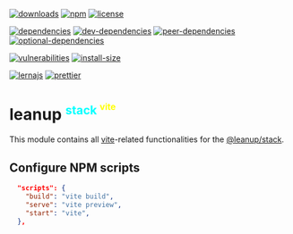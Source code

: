 [![downloads][downloads]][downloads-url]
[![npm][npm]][npm-url]
[![license][license]][license-url]

[![dependencies][dependencies]][dependencies-url]
[![dev-dependencies][dev-dependencies]][peer-dependencies-url]
[![peer-dependencies][peer-dependencies]][peer-dependencies-url]
[![optional-dependencies][optional-dependencies]][peer-dependencies-url]

[![vulnerabilities][vulnerabilities]][vulnerabilities-url]
[![install-size][install-size]][install-size-url]

[![lernajs][lernajs]][lernajs-url]
[![prettier][prettier]][prettier-url]

[leanup]: https://leanupjs.org/assets/logo.svg
[leanup-url]: https://leanupjs.org
[downloads]: https://img.shields.io/npm/dt/@leanup/stack-vite.svg
[downloads-url]: https://npmcharts.com/compare/@leanup/stack-vite
[npm]: https://img.shields.io/npm/v/@leanup/stack-vite
[npm-url]: https://www.npmjs.com/package/@leanup/stack-vite
[license]: https://img.shields.io/npm/l/@leanup/stack-vite
[license-url]: https://github.com/leanupjs/leanup/blob/master/LICENSE
[dependencies]: https://status.david-dm.org/gh/leanupjs/leanup.svg?path=packages/stack/vite&ref=release/1.1
[dependencies-url]: https://david-dm.org/leanupjs/leanup?path=packages/stack/vite&ref=release/1.1
[dev-dependencies]: https://status.david-dm.org/gh/leanupjs/leanup.svg?path=packages/stack/vite&ref=release/1.1&type=dev
[dev-dependencies-url]: https://david-dm.org/leanupjs/leanup?path=packages/stack/vite&ref=release/1.1&type=dev
[peer-dependencies]: https://status.david-dm.org/gh/leanupjs/leanup.svg?path=packages/stack/vite&ref=release/1.1&type=peer
[peer-dependencies-url]: https://david-dm.org/leanupjs/leanup?path=packages/stack/vite&ref=release/1.1&type=peer
[optional-dependencies]: https://status.david-dm.org/gh/leanupjs/leanup.svg?path=packages/stack/vite&ref=release/1.1&type=optional
[optional-dependencies-url]: https://david-dm.org/leanupjs/leanup?path=packages/stack/vite&ref=release/1.1&type=optional
[vulnerabilities]: https://snyk.io/test/npm/@leanup/stack-vite/badge.svg
[vulnerabilities-url]: https://snyk.io/test/npm/@leanup/stack-vite
[install-size]: https://packagephobia.now.sh/badge?p=@leanup/stack-vite
[install-size-url]: https://packagephobia.now.sh/result?p=@leanup/stack-vite
[lernajs]: https://img.shields.io/badge/managed%20with-lerna-blueviolet
[lernajs-url]: https://lerna.js.org
[prettier]: https://img.shields.io/badge/code_style-prettier-ff69b4.svg
[prettier-url]: https://prettier.io

<h1>leanup
<sup style="color: #0ff; font-size: 75%">stack
<sup style="color: #ff0; font-size: 75%">vite</sup></sup></h1>

This module contains all [vite]-related functionalities for the [@leanup/stack].

[vite]: https://vitejs.dev
[@leanup/stack]: https://leanupjs.org/#/modules/@leanup/stack

## Configure NPM scripts

```json
  "scripts": {
    "build": "vite build",
    "serve": "vite preview",
    "start": "vite",
  },
```
